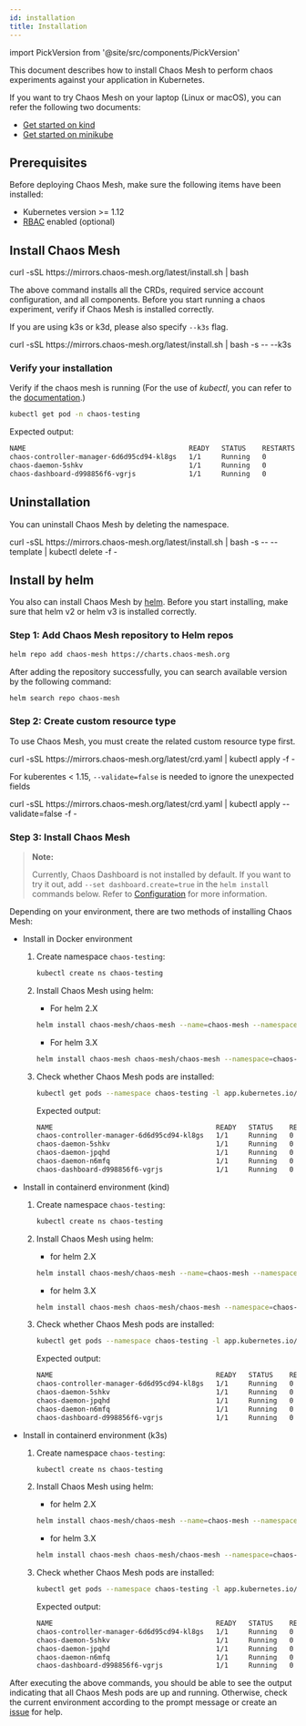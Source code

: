 ```yaml
---
id: installation
title: Installation
---
```


import PickVersion from '@site/src/components/PickVersion'

This document describes how to install Chaos Mesh to perform chaos experiments against your application in Kubernetes.

If you want to try Chaos Mesh on your laptop (Linux or macOS), you can refer the following two documents:

- [Get started on kind](../get_started/get_started_on_kind.md)
- [Get started on minikube](../get_started/get_started_on_minikube.md)

## Prerequisites

Before deploying Chaos Mesh, make sure the following items have been installed:

- Kubernetes version >= 1.12
- [RBAC](https://kubernetes.io/docs/admin/authorization/rbac) enabled (optional)

## Install Chaos Mesh

<PickVersion className="language-bash">
  curl -sSL https://mirrors.chaos-mesh.org/latest/install.sh | bash
</PickVersion>

The above command installs all the CRDs, required service account configuration, and all components.
Before you start running a chaos experiment, verify if Chaos Mesh is installed correctly.

If you are using k3s or k3d, please also specify `--k3s` flag.

<PickVersion className="language-bash">
  curl -sSL https://mirrors.chaos-mesh.org/latest/install.sh | bash -s -- --k3s
</PickVersion>

### Verify your installation

Verify if the chaos mesh is running (For the use of _kubectl_, you can refer to the [documentation](https://kubernetes.io/docs/reference/generated/kubectl/kubectl-commands).)

```bash
kubectl get pod -n chaos-testing
```

Expected output:

```bash
NAME                                        READY   STATUS    RESTARTS   AGE
chaos-controller-manager-6d6d95cd94-kl8gs   1/1     Running   0          3m40s
chaos-daemon-5shkv                          1/1     Running   0          3m40s
chaos-dashboard-d998856f6-vgrjs             1/1     Running   0          3m40s
```

## Uninstallation

You can uninstall Chaos Mesh by deleting the namespace.

<PickVersion className="language-bash">
  curl -sSL https://mirrors.chaos-mesh.org/latest/install.sh | bash -s -- --template | kubectl delete -f -
</PickVersion>

## Install by helm

You also can install Chaos Mesh by [helm](https://helm.sh).
Before you start installing, make sure that helm v2 or helm v3 is installed correctly.

### Step 1: Add Chaos Mesh repository to Helm repos

```bash
helm repo add chaos-mesh https://charts.chaos-mesh.org
```

After adding the repository successfully, you can search available version by the following command:

```bash
helm search repo chaos-mesh
```

### Step 2: Create custom resource type

To use Chaos Mesh, you must create the related custom resource type first.

<PickVersion className="language-bash">
  curl -sSL https://mirrors.chaos-mesh.org/latest/crd.yaml | kubectl apply -f -
</PickVersion>

For kuberentes < 1.15, `--validate=false` is needed to ignore the unexpected fields

<PickVersion className="language-bash">
  curl -sSL https://mirrors.chaos-mesh.org/latest/crd.yaml | kubectl apply --validate=false -f -
</PickVersion>

### Step 3: Install Chaos Mesh

> **Note:**
>
> Currently, Chaos Dashboard is not installed by default. If you want to try it out, add `--set dashboard.create=true` in the `helm install` commands below. Refer to [Configuration](https://github.com/chaos-mesh/chaos-mesh/tree/master/helm/chaos-mesh#configuration) for more information.

Depending on your environment, there are two methods of installing Chaos Mesh:

- Install in Docker environment

  1. Create namespace `chaos-testing`:

     ```bash
     kubectl create ns chaos-testing
     ```

  2. Install Chaos Mesh using helm:

     - For helm 2.X

     ```bash
     helm install chaos-mesh/chaos-mesh --name=chaos-mesh --namespace=chaos-testing
     ```

     - For helm 3.X

     ```bash
     helm install chaos-mesh chaos-mesh/chaos-mesh --namespace=chaos-testing
     ```

  3. Check whether Chaos Mesh pods are installed:

     ```bash
     kubectl get pods --namespace chaos-testing -l app.kubernetes.io/instance=chaos-mesh
     ```

     Expected output:

     ```bash
     NAME                                        READY   STATUS    RESTARTS   AGE
     chaos-controller-manager-6d6d95cd94-kl8gs   1/1     Running   0          3m40s
     chaos-daemon-5shkv                          1/1     Running   0          3m40s
     chaos-daemon-jpqhd                          1/1     Running   0          3m40s
     chaos-daemon-n6mfq                          1/1     Running   0          3m40s
     chaos-dashboard-d998856f6-vgrjs             1/1     Running   0          3m40s
     ```

- Install in containerd environment (kind)

  1. Create namespace `chaos-testing`:

     ```bash
     kubectl create ns chaos-testing
     ```

  2. Install Chaos Mesh using helm:

     - for helm 2.X

     ```bash
     helm install chaos-mesh/chaos-mesh --name=chaos-mesh --namespace=chaos-testing --set chaosDaemon.runtime=containerd --set chaosDaemon.socketPath=/run/containerd/containerd.sock
     ```

     - for helm 3.X

     ```bash
     helm install chaos-mesh chaos-mesh/chaos-mesh --namespace=chaos-testing --set chaosDaemon.runtime=containerd --set chaosDaemon.socketPath=/run/containerd/containerd.sock
     ```

  3. Check whether Chaos Mesh pods are installed:

     ```bash
     kubectl get pods --namespace chaos-testing -l app.kubernetes.io/instance=chaos-mesh
     ```

     Expected output:

     ```bash
     NAME                                        READY   STATUS    RESTARTS   AGE
     chaos-controller-manager-6d6d95cd94-kl8gs   1/1     Running   0          3m40s
     chaos-daemon-5shkv                          1/1     Running   0          3m40s
     chaos-daemon-jpqhd                          1/1     Running   0          3m40s
     chaos-daemon-n6mfq                          1/1     Running   0          3m40s
     chaos-dashboard-d998856f6-vgrjs             1/1     Running   0          3m40s
     ```

- Install in containerd environment (k3s)

  1. Create namespace `chaos-testing`:

     ```bash
     kubectl create ns chaos-testing
     ```

  2. Install Chaos Mesh using helm:

     - for helm 2.X

     ```bash
     helm install chaos-mesh/chaos-mesh --name=chaos-mesh --namespace=chaos-testing --set chaosDaemon.runtime=containerd --set chaosDaemon.socketPath=/run/k3s/containerd/containerd.sock
     ```

     - for helm 3.X

     ```bash
     helm install chaos-mesh chaos-mesh/chaos-mesh --namespace=chaos-testing --set chaosDaemon.runtime=containerd --set chaosDaemon.socketPath=/run/k3s/containerd/containerd.sock
     ```

  3. Check whether Chaos Mesh pods are installed:

     ```bash
     kubectl get pods --namespace chaos-testing -l app.kubernetes.io/instance=chaos-mesh
     ```

     Expected output:

     ```bash
     NAME                                        READY   STATUS    RESTARTS   AGE
     chaos-controller-manager-6d6d95cd94-kl8gs   1/1     Running   0          3m40s
     chaos-daemon-5shkv                          1/1     Running   0          3m40s
     chaos-daemon-jpqhd                          1/1     Running   0          3m40s
     chaos-daemon-n6mfq                          1/1     Running   0          3m40s
     chaos-dashboard-d998856f6-vgrjs             1/1     Running   0          3m40s
     ```

After executing the above commands, you should be able to see the output indicating that all Chaos Mesh pods are up and running. Otherwise, check the current environment according to the prompt message or create an [issue](https://github.com/chaos-mesh/chaos-mesh/issues) for help.
